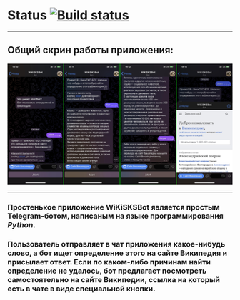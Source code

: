 # Status [![Build status](https://ci.appveyor.com/api/projects/status/ai74cy0ydgs56vl2/branch/main?svg=true)](https://ci.appveyor.com/project/SKS81/telegrambot/branch/main)
***
## Общий скрин работы приложения:
![Общий скрин работы программы](https://github.com/SKS81/TelegramBot/blob/main/pictures/Screen.JPG)
***
### Простенькое приложение **WiKiSKSBot** является простым Telegram-ботом, написаным на языке программирования _Python_.  
### Пользователь отправляет в чат приложения какое-нибудь слово, а бот ищет определение этого на сайте Википедия и присылает ответ. Если по каком-либо причинам найти определение не удалось, бот предлагает посмотреть самостоятельно на сайте Википедии, ссылка на который есть в чате в виде специальной кнопки.
